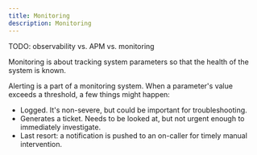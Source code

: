 ```yaml
---
title: Monitoring
description: Monitoring
---
```


TODO: observability vs. APM vs. monitoring

Monitoring is about tracking system parameters so that the health of the system is known. 

Alerting is a part of a monitoring system. When a parameter's value exceeds a threshold, a few things might happen:
- Logged. It's non-severe, but could be important for troubleshooting.
- Generates a ticket. Needs to be looked at, but not urgent enough to immediately investigate.
- Last resort: a notification is pushed to an on-caller for timely manual intervention.


